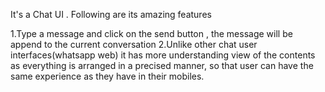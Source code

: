 It's a Chat UI .
Following are its amazing features

1.Type a message and click on the send button , the message will be append to the current conversation
2.Unlike other chat user interfaces(whatsapp web) it has more understanding view of the contents as everything is arranged in a precised manner,
  so that user can have the same experience as they have in their mobiles.
